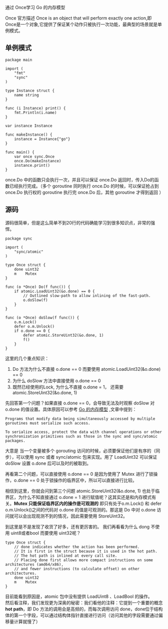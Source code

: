 
通过 Once学习 Go 的内存模型

Once 官方描述 Once is an object that will perform exactly one action,即 Once是一个对象,它提供了保证某个动作只被执行一次功能，最典型的场景就是单例模式。

## 单例模式
```
package main

import (
	"fmt"
	"sync"
)

type Instance struct {
	name string
}

func (i Instance) print() {
	fmt.Println(i.name)
}

var instance Instance

func makeInstance() {
	instance = Instance{"go"}
}

func main() {
	var once sync.Once
	once.Do(makeInstance)
	instance.print()
}
```
once.Do 中的函数只会执行一次，并且可以保证 once.Do 返回时，传入Do的函数已经执行完成。（多个 goroutine 同时执行 once.Do 的时候，可以保证抢占到 once.Do 执行权的 goroutine 执行完 once.Do 后，其他 goroutine 才得到返回 ）

## 源码
源码很简单，但是这么简单不到20行的代码确能学习到很多知识点，非常的强悍。
```
package sync

import (
	"sync/atomic"
)

type Once struct {
	done uint32
	m    Mutex
}

func (o *Once) Do(f func()) {
	if atomic.LoadUint32(&o.done) == 0 {
		// Outlined slow-path to allow inlining of the fast-path.
		o.doSlow(f)
	}
}

func (o *Once) doSlow(f func()) {
	o.m.Lock()
	defer o.m.Unlock()
	if o.done == 0 {
		defer atomic.StoreUint32(&o.done, 1)
		f()
	}
}
```
这里的几个重点知识：
1. Do 方法为什么不直接 o.done == 0 而要使用 atomic.LoadUint32(&o.done) == 0  
2. 为什么 doSlow 方法中直接使用 o.done == 0
3. 既然已经使用的Lock, 为什么不直接 o.done = 1， 还需要 atomic.StoreUint32(&o.done, 1)

先回答第一个问题？如果直接 o.done == 0，会导致无法及时观察 doSlow 对 o.done 的值设置。具体原因可以参考 [Go 的内存模型](https://golang.org/ref/mem) ,文章中提到：
```
Programs that modify data being simultaneously accessed by multiple goroutines must serialize such access.

To serialize access, protect the data with channel operations or other synchronization primitives such as those in the sync and sync/atomic packages.
```
大意是 当一个变量被多个 gorouting 访问的时候，必须要保证他们是有序的（同步），可以使用 sync 或者 sync/atomic 包来实现。用了 LoadUint32 可以保证 doSlow 设置 o.done 后可以及时的被取到。

再看第二个问题，可以直接使用 o.done == 0 是因为使用了 Mutex 进行了锁操作，o.done == 0 处于锁操作的临界区中，所以可以直接进行比较。

相信到这里，你就会问到第三个问题 atomic.StoreUint32(&o.done, 1) 也处于临界区，为什么不知直接通过 o.done = 1 进行赋值呢？这其实还是和内存模式有关。**Mutex 只能保证临界区内的操作是可观测的** 即只有处于o.m.Lock() 和 defer o.m.Unlock()之间的代码对 o.done 的值是可观测的。那这是 Do 中对 o.done 访问就可以会出现观测不到的情况，因此需要使用 StoreUint32。

到这里是不是发现了收货了好多，还有更厉害的。
我们再看看为什么 dong 不使用 uint8或者bool 而要使用 uint32呢？
```
type Once struct {
    // done indicates whether the action has been performed.
	// It is first in the struct because it is used in the hot path.
	// The hot path is inlined at every call site.
	// Placing done first allows more compact instructions on some architectures (amd64/x86),
	// and fewer instructions (to calculate offset) on other architectures.
	done uint32
	m    Mutex
}
```
目前能看到原因是，atomic 包中没有提供 LoadUint8 、LoadBool 的操作。  
然后看注释，我们发现更为深奥的秘密：我们看他的注释：它提到一个重要的概念 **hot path**，即 Do 方法的调用会是高频的，而每次调用访问 done，done位于结构体的第一个字段，可以通过结构体指针直接进行访问（访问其他的字段需要通过偏移量计算就慢了）


